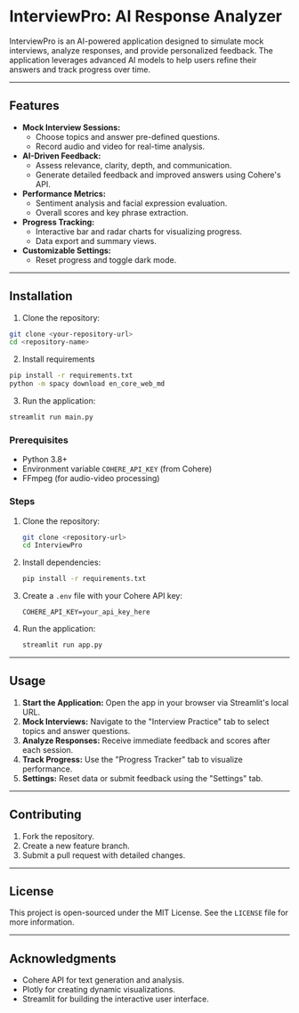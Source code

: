 # InterviewPro: AI Response Analyzer

InterviewPro is an AI-powered application designed to simulate mock interviews, analyze responses, and provide personalized feedback. The application leverages advanced AI models to help users refine their answers and track progress over time.

---

## Features
- **Mock Interview Sessions:**
  - Choose topics and answer pre-defined questions.
  - Record audio and video for real-time analysis.
- **AI-Driven Feedback:**
  - Assess relevance, clarity, depth, and communication.
  - Generate detailed feedback and improved answers using Cohere's API.
- **Performance Metrics:**
  - Sentiment analysis and facial expression evaluation.
  - Overall scores and key phrase extraction.
- **Progress Tracking:**
  - Interactive bar and radar charts for visualizing progress.
  - Data export and summary views.
- **Customizable Settings:**
  - Reset progress and toggle dark mode.

---

## Installation

1. Clone the repository:
```bash
git clone <your-repository-url>
cd <repository-name>
```

2. Install requirements
```bash
pip install -r requirements.txt
python -m spacy download en_core_web_md
```

3. Run the application:
```bash
streamlit run main.py
```

### Prerequisites
- Python 3.8+
- Environment variable `COHERE_API_KEY` (from Cohere)
- FFmpeg (for audio-video processing)

### Steps
1. Clone the repository:
   ```bash
   git clone <repository-url>
   cd InterviewPro
   ```
2. Install dependencies:
   ```bash
   pip install -r requirements.txt
   ```
3. Create a `.env` file with your Cohere API key:
   ```env
   COHERE_API_KEY=your_api_key_here
   ```
4. Run the application:
   ```bash
   streamlit run app.py
   ```

---

## Usage

1. **Start the Application:** Open the app in your browser via Streamlit's local URL.
2. **Mock Interviews:** Navigate to the "Interview Practice" tab to select topics and answer questions.
3. **Analyze Responses:** Receive immediate feedback and scores after each session.
4. **Track Progress:** Use the "Progress Tracker" tab to visualize performance.
5. **Settings:** Reset data or submit feedback using the "Settings" tab.

---

## Contributing
1. Fork the repository.
2. Create a new feature branch.
3. Submit a pull request with detailed changes.

---

## License
This project is open-sourced under the MIT License. See the `LICENSE` file for more information.

---

## Acknowledgments
- Cohere API for text generation and analysis.
- Plotly for creating dynamic visualizations.
- Streamlit for building the interactive user interface.



